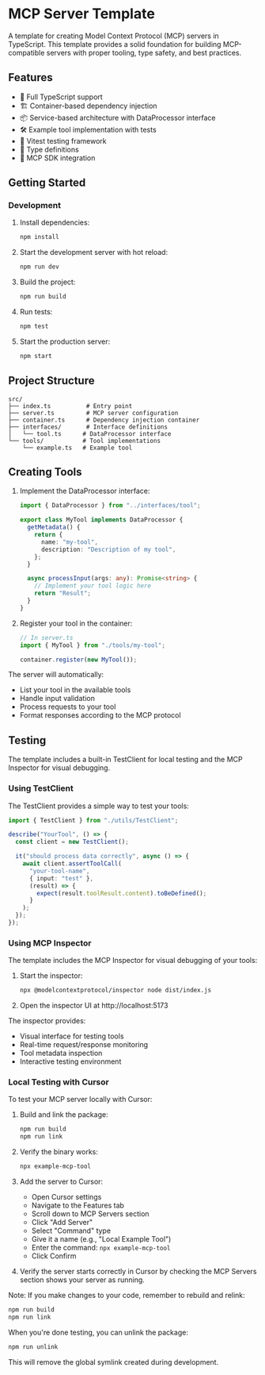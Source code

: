 # MCP Server Template

A template for creating Model Context Protocol (MCP) servers in TypeScript. This template provides a solid foundation for building MCP-compatible servers with proper tooling, type safety, and best practices.

## Features

- 🚀 Full TypeScript support
- 🏗️ Container-based dependency injection
- 📦 Service-based architecture with DataProcessor interface
- 🛠️ Example tool implementation with tests
- 🧪 Vitest testing framework
- 📝 Type definitions
- 🔌 MCP SDK integration

## Getting Started

### Development

1. Install dependencies:

   ```bash
   npm install
   ```

2. Start the development server with hot reload:

   ```bash
   npm run dev
   ```

3. Build the project:

   ```bash
   npm run build
   ```

4. Run tests:

   ```bash
   npm test
   ```

5. Start the production server:

   ```bash
   npm start
   ```

## Project Structure

```
src/
├── index.ts          # Entry point
├── server.ts         # MCP server configuration
├── container.ts      # Dependency injection container
├── interfaces/       # Interface definitions
│   └── tool.ts      # DataProcessor interface
└── tools/           # Tool implementations
    └── example.ts   # Example tool
```

## Creating Tools

1. Implement the DataProcessor interface:

   ```typescript
   import { DataProcessor } from "../interfaces/tool";

   export class MyTool implements DataProcessor {
     getMetadata() {
       return {
         name: "my-tool",
         description: "Description of my tool",
       };
     }

     async processInput(args: any): Promise<string> {
       // Implement your tool logic here
       return "Result";
     }
   }
   ```

2. Register your tool in the container:

   ```typescript
   // In server.ts
   import { MyTool } from "./tools/my-tool";

   container.register(new MyTool());
   ```

The server will automatically:

- List your tool in the available tools
- Handle input validation
- Process requests to your tool
- Format responses according to the MCP protocol

## Testing

The template includes a built-in TestClient for local testing and the MCP Inspector for visual debugging.

### Using TestClient

The TestClient provides a simple way to test your tools:

```typescript
import { TestClient } from "./utils/TestClient";

describe("YourTool", () => {
  const client = new TestClient();

  it("should process data correctly", async () => {
    await client.assertToolCall(
      "your-tool-name",
      { input: "test" },
      (result) => {
        expect(result.toolResult.content).toBeDefined();
      }
    );
  });
});
```

### Using MCP Inspector

The template includes the MCP Inspector for visual debugging of your tools:

1. Start the inspector:

   ```bash
   npx @modelcontextprotocol/inspector node dist/index.js
   ```

2. Open the inspector UI at http://localhost:5173

The inspector provides:

- Visual interface for testing tools
- Real-time request/response monitoring
- Tool metadata inspection
- Interactive testing environment

### Local Testing with Cursor

To test your MCP server locally with Cursor:

1. Build and link the package:

   ```bash
   npm run build
   npm run link
   ```

2. Verify the binary works:

   ```bash
   npx example-mcp-tool
   ```

3. Add the server to Cursor:

   - Open Cursor settings
   - Navigate to the Features tab
   - Scroll down to MCP Servers section
   - Click "Add Server"
   - Select "Command" type
   - Give it a name (e.g., "Local Example Tool")
   - Enter the command: `npx example-mcp-tool`
   - Click Confirm

4. Verify the server starts correctly in Cursor by checking the MCP Servers section shows your server as running.

Note: If you make changes to your code, remember to rebuild and relink:

```bash
npm run build
npm run link
```

When you're done testing, you can unlink the package:

```bash
npm run unlink
```

This will remove the global symlink created during development.
